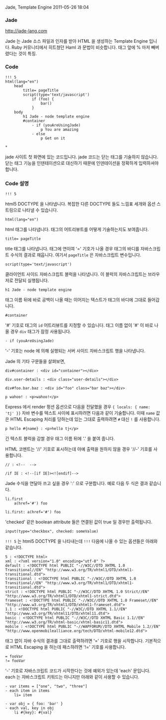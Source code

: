 Jade, Template Engine
2011-05-26 18:04

### Jade

<http://jade-lang.com>

Jade 는 Jade 소스 파일과 인자를 받아 HTML 을 생성하는 Template Engine 입니다.
Ruby 커뮤니티에서 히트쳤던 Haml 과 문법이 비슷합니다.
태그 앞에 % 마저 빼버렸다는 것이 특징.

### Code

	!!! 5
	html(lang="en")
		head
			title= pageTitle
			script(type='text/javascript')
				if (foo) {
					bar()
				}
		body
			h1 Jade - node template engine
			#container
				- if (youAreUsingJade)
					p You are amazing
				- else
					p Get on it
	
	*

jade 사이트 첫 화면에 있는 코드입니다.
jade 코드는 닫는 태그를 기술하지 않습니다.
닫는 태그 기능을 인덴테이션으로 대신하기 때문에 인덴테이션을 정확하게 입력하셔야 합니다.

### Code 설명

	!!! 5

html5 DOCTYPE 을 나타냅니다.
복잡한 다른 DOCTYPE 들도 느낌표 세개와 옵션 스트링으로 나타낼 수 있습니다.

	html(lang="en")

html 태그를 나타냅니다.
태그의 어트리뷰트를 어떻게 기술하는지도 보여줍니다.

	title= pageTitle

title 태그를 나타냅니다.
태그에 연이여 '=' 기호가 나올 경우 태그의 바디를 자바스크립트 수식의 결과로 채웁니다.
여기서 `pageTitle` 은 자바스크립트 변수입니다.

	script(type='text/javascript')

클라이언트 사이드 자바스크립트 블럭을 나타냅니다.
이 블럭의 자바스크립트는 브라우저로 전달되 실행됩니다.

	h1 Jade - node template engine

태그 이름 뒤에 바로 공백이 나올 때는 이어지는 텍스트가 태그의 바디에 그대로 들어갑니다.
 
	#container

'#' 기호로 태그의 `id` 어트리뷰트를 지정할 수 있습니다.
태그 이름 없이 '#' 이 바로 나올 경우 `div` 태그가 잠정 사용됩니다.

	- if (youAreUsingJade)

'-' 기호는 node 에 의해 실행되는 서버 사이드 자바스크립트 행을 나타냅니다.

Jade 의 기타 구문들을 살펴보면,

	div#container : <div id="container"></div>
	
	div.user-details : <div class="user-details"></div>
	
	div#foo.bar.baz : <div id="foo" class="bar baz"></div>
	
	p wahoo! : <p>wahoo!</p>

Express 에서 render 펑션 옵션으로 다음을 전달했을 경우 `{ locals: { name: 'tj' }}`
자바 변수를 텍스트 사이에 표시하려면 다음과 같이 기술합니다.
이때 `name` 값은 HTML Escaping 처리를 당하는데 있는 그대로 출력하려면 `#` 대신 `!` 를 사용합니다.

	p hello #{name} : <p>hello tj</p>

긴 텍스트 블럭을 감쌀 경우 태그 이름 뒤에 '.' 을 붙여 줍니다.

HTML 코멘트는 '//' 기호로 표시하는데 아예 출력을 원하지 않을 경우 '//-' 기호를 사용합니다.

	// : <!--  -->

	/if IE : <!--[if IE]><![endif]-->

Jade 수식을 연달아 쓰고 싶을 경우 ':' 으로 구분합니다.
예로 다음 두 식은 결과 같습니다.

	li.first
		a(href='#') foo
	
	li.first: a(href='#') foo

'checked' 같은 boolean attribute 들은 연결된 값이 true 일 경우만 출력됩니다.

	input(type="checkbox", checked: someValue)

`!!! 5` 는 html5 DOCTYPE 을 나타내는데 `!!!` 다음에 나올 수 있는 옵션들은 아래와 같습니다.

	5 : <!DOCTYPE html>
	xml : <?xml version="1.0" encoding="utf-8" ?>
	default : <!DOCTYPE html PUBLIC "-//W3C//DTD XHTML 1.0 Transitional//EN" "http://www.w3.org/TR/xhtml1/DTD/xhtml1-transitional.dtd">
	transitional : <!DOCTYPE html PUBLIC "-//W3C//DTD XHTML 1.0 Transitional//EN" "http://www.w3.org/TR/xhtml1/DTD/xhtml1-transitional.dtd">
	strict : <!DOCTYPE html PUBLIC "-//W3C//DTD XHTML 1.0 Strict//EN" "http://www.w3.org/TR/xhtml1/DTD/xhtml1-strict.dtd">
	frameset : <!DOCTYPE html PUBLIC "-//W3C//DTD XHTML 1.0 Frameset//EN" "http://www.w3.org/TR/xhtml1/DTD/xhtml1-frameset.dtd">
	1.1 : <!DOCTYPE html PUBLIC "-//W3C//DTD XHTML 1.1//EN" "http://www.w3.org/TR/xhtml11/DTD/xhtml11.dtd">
	basic : <!DOCTYPE html PUBLIC "-//W3C//DTD XHTML Basic 1.1//EN" "http://www.w3.org/TR/xhtml-basic/xhtml-basic11.dtd">
	mobile : <!DOCTYPE html PUBLIC "-//WAPFORUM//DTD XHTML Mobile 1.2//EN" "http://www.openmobilealliance.org/tech/DTD/xhtml-mobile12.dtd">

태그 없이 자바 수식의 결과를 그대로 출력하려면 '=' 기호로 행을 시작합니다.
기본적으로 HTML Escaping 을 하는데 패스하려면 '!=' 기호를 사용합니다.

	= fooVar
	!= fooVar

'-' 기호로 자바스크립트 코드가 시작한다는 것에 예외가 있는데 'each' 문입니다.
each 는 자바스크립트 키워드는 아니지만 아래와 같이 사용할 수 있습니다.

	- var items = ["one", "two", "three"]
	- each item in items
		li= item
	
	- var obj = { foo: 'bar' }
	- each val, key in obj
		li #{key}: #{val}
		
